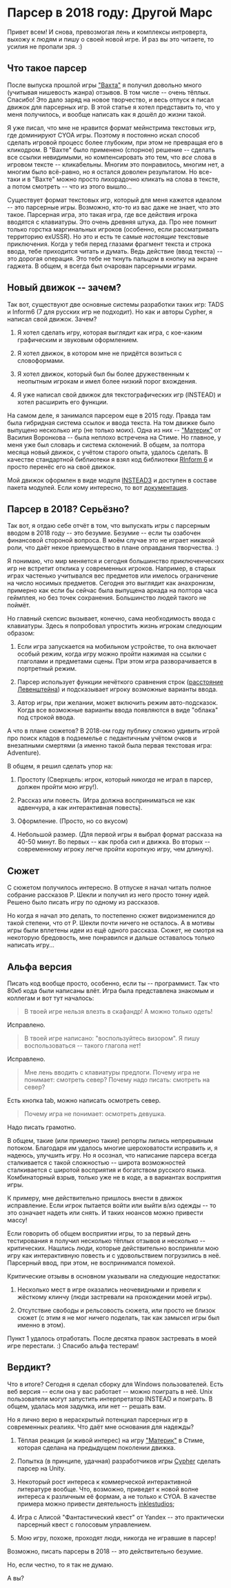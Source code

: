 # Парсер в 2018 году: Другой Марс

Привет всем! И снова, превозмогая лень и комплексы интроверта, выхожу
к людям и пишу о своей новой игре. И раз вы это читаете, то усилия не
пропали зря. :)

## Что такое парсер

После выпуска прошлой игры ["Вахта"](https://gamin.me/posts/19471) я получил довольно много (учитывая
нишевость жанра) отзывов. В том числе -- очень тёплых. Спасибо! Это
дало заряд на новое творчество, и весь отпуск я писал движок для
парсерных игр. В этой статье я хотел представить то, что у меня
получилось, и вообще написать как я дошёл до жизни такой.

Я уже писал, что мне не нравится формат мейнстрима текстовых игр, где
доминируют CYOA игры. Поэтому я постоянно искал способ сделать
игровой процесс более глубоким, при этом не превращая его в
кликодром. В "Вахте" было применено (спорное) решение -- сделать все
ссылки невидимыми, но компенсировать это тем, что _все_ слова в
игровом тексте -- кликабельны. Многим это понравилось, многим нет, а
многим было всё-равно, но я остался доволен результатом. Но все-таки и
в "Вахте" можно просто лихорадочно кликать на слова в тексте, а потом
смотреть -- что из этого вышло...

Существует формат текстовых игр, который для меня кажется идеалом --
это парсерные игры. Возможно, кто-то из вас даже не знает, что это
такое. Парсерная игра, это такая игра, где все действия игрока
вводятся с клавиатуры. Это очень древняя штука, да. Про нее помнит
только горстка маргинальных игроков (особенно, если рассматривать
территорию exUSSR). Но это и есть те самые _настоящие_ текстовые
приключения. Когда у тебя перед глазами фрагмент текста и строка
ввода, тебе приходится читать и думать. Ведь действие (ввод текста) --
это дорогая операция. Это тебе не ткнуть пальцом в кнопку на экране
гаджета. В общем, я всегда был очарован парсерными играми.

## Новый движок -- зачем?

Так вот, существуют две основные системы разработки таких игр: TADS и
Inform6 (7 для русских игр не подходит). Но как и авторы Cypher, я
написал свой движок. Зачем?

1) Я хотел сделать игру, которая выглядит как игра, с кое-каким
графическим и звуковым оформлением.

2) Я хотел движок, в котором мне не придётся возиться с словоформами.

3) Я хотел движок, который был бы более дружественным к неопытным
игрокам и имел более низкий порог вхождения.

4) Я уже написал свой движок для текстографических игр (INSTEAD) и
хотел расширить его функции.

На самом деле, я занимался парсером еще в 2015 году. Правда там была
гибридная система ссылок и ввода текста. На том движке было выпущено
несколько игр (не только моих). Одна из них --
["Материк"](https://store.steampowered.com/app/366800/Mainland/) от
Василия Воронкова -- была неплохо встречена на Стиме. Но главное, у меня уже
был словарь и система склонений. В общем, за полтора месяца новый
движок, с учётом старого опыта, удалось сделать. В качестве
стандартной библиотеки я взял код библиотеки [RInform 6](https://rinform.org/) и просто
перенёс его на своё движок.

Мой движок оформлен в виде модуля [INSTEAD3](http://instead.syscall.ru) и доступен в составе пакета
модулей. Если кому интересно, то вот [документация](https://github.com/instead-hub/stead3-modules/blob/master/metaparser/manual.md).

## Парсер в 2018? Серьёзно?

Так вот, я отдаю себе отчёт в том, что выпускать игры с парсерным
вводом в 2018 году -- это безумие. Безумие -- если ты озабочен
финансовой стороной вопроса. В моём случае это не играет никакой роли,
что даёт некое приемущество в плане оправдания творчества. :)

Я понимаю, что мир меняется и сегодня большинство приключенческих игр
не встретит отклика у современных игроков. Например, в старых играх
частенько учитывался вес предметов или имелось ограничение на число
носимых предметов. Сегодня это выглядит как анахронизм, примерно как
если бы сейчас была выпущена аркада на полтора часа геймплея, но без
точек сохранения. Большинство людей такого не поймёт.

Но главный скепсис вызывает, конечно, сама необходимость ввода с
клавиатуры. Здесь я попробовал упростить жизнь игрокам следующим
образом:

1) Если игра запускается на мобильном устройстве, то она включает
особый режим, когда игру можно пройти нажимая на ссылки с глаголами и
предметами сцены. При этом игра разворачивается в портретный режим.

2) Парсер использует функции нечёткого сравнения строк ([расстояние
Левенштейна](https://ru.wikipedia.org/wiki/%D0%A0%D0%B0%D1%81%D1%81%D1%82%D0%BE%D1%8F%D0%BD%D0%B8%D0%B5_%D0%9B%D0%B5%D0%B2%D0%B5%D0%BD%D1%88%D1%82%D0%B5%D0%B9%D0%BD%D0%B0))
и подсказывает игроку возможные варианты ввода.

3) Автор игры, при желании, может включить режим авто-подсказок. Когда
все возможные варианты ввода появляются в виде "облака" под строкой
ввода.

А что в плане сюжетов? В 2018-ом году публику сложно удивить игрой про
поиск кладов в подземелье с педантичным учётом очков и внезапными
смертями (а именно такой была первая текстовая игра: Adventure).

В общем, я решил сделать упор на:

1) Простоту (Сверхцель: игрок, который _никогда_ не играл в парсер, должен пройти
мою игру!).

2) Рассказ или повесть. (Игра должна восприниматься не как адвенчура,
а как интерактивная повесть).

3) Оформление. (Просто, но со вкусом)

4) Небольшой размер. (Для первой игры я выбрал формат рассказа на
40-50 минут. Во первых -- как проба сил и движка. Во вторых --
современному игроку легче пройти короткую игру, чем длиную).

## Сюжет

С сюжетом получилось интересно. В отпуске я начал читать полное
собрание рассказов Р. Шекли и получил из него просто тонну
идей. Решено было писать игру по одному из рассказов.

Но когда я начал это делать, то постепенно сюжет видоизменился до
такой степени, что от Р. Шекли почти ничего не осталось. А в мотивы
игры были вплетены идеи из ещё одного рассказа. Сюжет, не смотря на
некоторую бредовость, мне понравился и дальше оставалось только
написать игру...

## Альфа версия

Писать код вообще просто, особенно, если ты -- программист. Так что
80кб кода были написаны влёт. Игра была представлена знакомым и
коллегам и вот тут началось:

> В твоей игре нельзя влезть в скафандр! А можно только одеть!

Исправлено.

> В твоей игре написано: "воспользуйтесь визором". Я пишу
> воспользоваться -- такого глагола нет!

Исправлено.

> Мне лень вводить с клавиатуры предлоги. Почему игра не понимает:
> смотреть север? Почему надо писать: смотреть на север?

Есть кнопка tab, можно написать осмотреть север.

> Почему игра не понимает: осмотреть девушка.

Надо писать грамотно.

В общем, такие (или примерно такие) репорты лились непрерывным
потоком. Благодаря им удалось многие шероховатости исправить и, я
надеюсь, улучшить игру. Но я осознал, что написание парсера всегда
сталкивается с такой сложностью -- широта возможностей сталкивается с
широтой восприятия и богатством русского языка. Комбинаторный взрыв,
только уже не в коде, а в вариантах восприятия игры.

К примеру, мне действительно пришлось внести в движок исправление. Если
игрок пытается войти или выйти в/из одежды -- то это означает надеть
или снять. И таких нюансов можно привести массу!

Если говорить об общем восприятии игры, то за первый день тестирования
я получил несколько тёплых отзывов и несколько -- критических. Нашлись
люди, которые действительно восприняли мою игру как интерактивную
повесть и с удовольствием погрузились в неё. Парсерный ввод, при этом,
не воспринимался помехой.

Критические отзывы в основном указывали на следующие недостатки:

1) Несколько мест в игре оказались неочевидными и привели к жёсткому
клинчу (люди застревали на прохождении моей игры).

2) Отсутствие свободы и рельсовость сюжета, или просто не близок сюжет (с этим я не мог ничего
поделать, так как замысел игры был именно в этом).

Пункт 1 удалось отработать. После десятка правок застревать
в моей игре перестали. :) Спасибо альфа тестерам!

## Вердикт?

Что в итоге? Сегодня я сделал сборку для Windows пользователей. Есть
веб версия -- если она у вас работает -- можно поиграть в неё. Unix
пользователи могут запустить интерпретатор INSTEAD и поиграть. В
общем, удалась моя задумка, или нет -- решать вам.

Но я лично верю в нераскрытый потенциал парсерных игр в современных
реалиях. Что даёт мне основания для надежды?

1) Тёплая реакция (и живой интерес) на игру ["Материк"](https://store.steampowered.com/app/366800/Mainland/) в Стиме,
которая сделана на предыдущем поколении движка.

2) Попытка (в принципе, удачная) разработчиков игры
[Cypher](https://store.steampowered.com/app/746710/Cypher/) сделать
парсер на Unity.

3) Некоторый рост интереса к коммерческой интерактивной литературе
вообще. Что, возможно, приведет к новой волне интереса к различным её
формам, а не только к CYOA. В качестве примера можно привести деятельность [inklestudios](https://www.inklestudios.com/);

4) Игра с Алисой "Фантастический квест" от Yandex -- это практически
парсерный квест с голосовым управлением.

5) Мою игру, похоже, проходят люди, никогда не игравшие в парсер!


Возможно, писать парсеры в 2018 -- это действительно безумие.

Но, если честно, то я так не думаю.

А вы?
